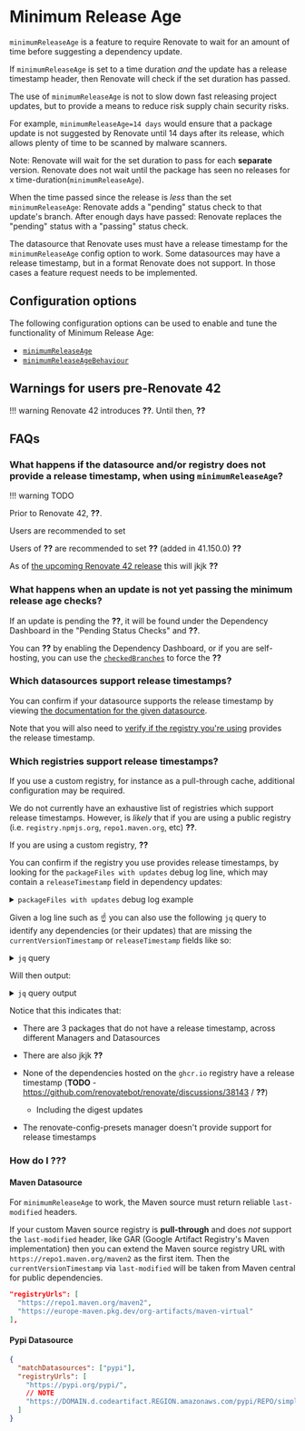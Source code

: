 # Minimum Release Age

`minimumReleaseAge` is a feature to require Renovate to wait for an amount of time before suggesting a dependency update.

If `minimumReleaseAge` is set to a time duration _and_ the update has a release timestamp header, then Renovate will check if the set duration has passed.

The use of `minimumReleaseAge` is not to slow down fast releasing project updates, but to provide a means to reduce risk supply chain security risks.

For example, `minimumReleaseAge=14 days` would ensure that a package update is not suggested by Renovate until 14 days after its release, which allows plenty of time to be scanned by malware scanners.

Note: Renovate will wait for the set duration to pass for each **separate** version.
Renovate does not wait until the package has seen no releases for x time-duration(`minimumReleaseAge`).

When the time passed since the release is _less_ than the set `minimumReleaseAge`: Renovate adds a "pending" status check to that update's branch.
After enough days have passed: Renovate replaces the "pending" status with a "passing" status check.

The datasource that Renovate uses must have a release timestamp for the `minimumReleaseAge` config option to work.
Some datasources may have a release timestamp, but in a format Renovate does not support.
In those cases a feature request needs to be implemented.

## Configuration options

The following configuration options can be used to enable and tune the functionality of Minimum Release Age:

- [`minimumReleaseAge`](./configuration-options.md#minimumreleaseage)
- [`minimumReleaseAgeBehaviour`](./configuration-options.md#minimumreleaseagebehaviour)

## Warnings for users pre-Renovate 42

!!! warning
Renovate 42 introduces **??**.
Until then, **??**

## FAQs

### What happens if the datasource and/or registry does not provide a release timestamp, when using `minimumReleaseAge`?

!!! warning
TODO

Prior to Renovate 42, **??**.

Users are recommended to set

Users of **??** are recommended to set **??** (added in 41.150.0) **??**

As of [the upcoming Renovate 42 release](https://github.com/renovatebot/renovate/discussions/38841) this will jkjk **??**

### What happens when an update is not yet passing the minimum release age checks?

If an update is pending the **??**, it will be found under the Dependency Dashboard in the "Pending Status Checks" and **??**.

You can **??** by enabling the Dependency Dashboard, or if you are self-hosting, you can use the [`checkedBranches`](https://docs.renovatebot.com/self-hosted-configuration/#checkedbranches) to force the **??**

### Which datasources support release timestamps?

You can confirm if your datasource supports the release timestamp by viewing [the documentation for the given datasource](./modules/datasource/index.md).

Note that you will also need to [verify if the registry you're using](#which-registries-support-minimumreleaseage) provides the release timestamp.

### Which registries support release timestamps?

If you use a custom registry, for instance as a pull-through cache, additional configuration may be required.

We do not currently have an exhaustive list of registries which support release timestamps.
However, is _likely_ that if you are using a public registry (i.e. `registry.npmjs.org`, `repo1.maven.org`, etc) **??**.

If you are using a custom registry, **??**

You can confirm if the registry you use provides release timestamps, by looking for the `packageFiles with updates` debug log line, which may contain a `releaseTimestamp` field in dependency updates:

<details>

<summary><code>packageFiles with updates</code> debug log example</summary>

```jsonc
DEBUG: packageFiles with updates
{
  "baseBranch": "main"
  "config": {
    "dockerfile": [
      {
        "deps": [
          // NOTE that we're not seeing a release timestamp for this Docker digest
          {
            "depName": "ghcr.io/renovatebot/base-image",
            "packageName": "ghcr.io/renovatebot/base-image",
            "currentValue": "10.67.5",
            "currentDigest": "sha256:d67e849707f38e11c8674a59d3fffef1ea6977757f3a65d9d1a3a198bdd160cf",
            "replaceString": "ghcr.io/renovatebot/base-image:10.67.5@sha256:d67e849707f38e11c8674a59d3fffef1ea6977757f3a65d9d1a3a198bdd160cf",
            "autoReplaceStringTemplate": "{{depName}}{{#if newValue}}:{{newValue}}{{/if}}{{#if newDigest}}@{{newDigest}}{{/if}}",
            "datasource": "docker",
            "depType": "stage",
            "updates": [
              {
                "bucket": "major",
                "newVersion": "11.40.5",
                "newValue": "11.40.5",
                "newMajor": 11,
                "newMinor": 40,
                "newPatch": 5,
                "updateType": "major",
                "isBreaking": true,
                "newDigest": "sha256:81bbc8c8c561f6c4c2d059a5bcdfc95ef837682a41ac45bfbc1380d8d07dc941",
                "branchName": "renovate/main-ghcr.io-renovatebot-base-image-11.x"
              }
            ],
          }
      // ...
    ],
    "github-actions": [
      {
        "deps": [
          // NOTE that we do get a release timestamp for this GitHub Action major version bump but we do for this
          {
            "depName": "actions/setup-node",
            "commitMessageTopic": "{{{depName}}} action",
            "datasource": "github-tags",
            "versioning": "docker",
            "depType": "action",
            "replaceString": "actions/setup-node@49933ea5288caeca8642d1e84afbd3f7d6820020 # v4.4.0",
            "autoReplaceStringTemplate": "{{depName}}@{{#if newDigest}}{{newDigest}}{{#if newValue}} # {{newValue}}{{/if}}{{/if}}{{#unless newDigest}}{{newValue}}{{/unless}}",
            "currentValue": "v4.4.0",
            "currentDigest": "49933ea5288caeca8642d1e84afbd3f7d6820020",
            "updates": [
              {
                "bucket": "major",
                "newVersion": "v6.0.0",
                "newValue": "v6.0.0",
                "newDigest": "2028fbc5c25fe9cf00d9f06a71cc4710d4507903",
                "releaseTimestamp": "2025-10-14T02:37:06.000Z",
                "newVersionAgeInDays": 10,
                "newMajor": 6,
                "newMinor": 0,
                "newPatch": 0,
                "updateType": "major",
                "isBreaking": true,
                "libYears": 0.5323368531202435,
                "branchName": "renovate/main-actions-setup-node-6.x"
              }
            ],
            "packageName": "actions/setup-node",
            "warnings": [],
            "sourceUrl": "https://github.com/actions/setup-node",
            "registryUrl": "https://github.com",
            "mostRecentTimestamp": "2025-10-14T02:37:06.000Z",
            "isAbandoned": false,
            "currentVersion": "v4.4.0",
            "currentVersionTimestamp": "2025-04-02T19:20:51.000Z",
            "currentVersionAgeInDays": 204,
            "isSingleVersion": true,
            "fixedVersion": "v4.4.0"
          },
```

</details>

Given a log line such as ☝️ you can also use the following `jq` query to identify any dependencies (or their updates) that are missing the `currentVersionTimestamp` or `releaseTimestamp` fields like so:

<details>

<summary><code>jq</code> query</summary>

```sh
# Code snippet licensed under the Apache-2.0, and co-authored-by: gpt-oss:20b
jq '
{
  # -------- missing currentVersionTimestamp ----------
  missingCurrentVersionTimestamps: [
    .config
    | to_entries[] as $ent
    | $ent.value[] as $group
    | $group.deps[] as $dep
    | select($dep.currentVersionTimestamp == null)
    | {
        manager: $ent.key,
        depName: $dep.depName,
        packageFile: $group.packageFile,
        datasource: $dep.datasource,
        registryUrls: (
          ($dep.registryUrl? | if . != null then [.] else [] end)
          + ($dep.registryUrls // [])
        )
      }
  ],
  # -------- missing releaseTimestamp in updates ----------
  missingReleaseTimestamps: [
    .config
    | to_entries[] as $ent
    | $ent.value[] as $group
    | $group.deps[] as $dep
    | select(any($dep.updates[]?; .releaseTimestamp == null))
    | {
        manager: $ent.key,
        depName: $dep.depName,
        packageFile: $group.packageFile,
        datasource: $dep.datasource,
        registryUrls: (
          ($dep.registryUrl? | if . != null then [.] else [] end)
          + ($dep.registryUrls // [])
        ),
        missingUpdates: [
          $dep.updates[]?
          | select(.releaseTimestamp == null)
          | . + {
              dependencyCurrentVersionTimestamp: $dep.currentVersionTimestamp,
              datasource: $dep.datasource
            }
        ]
      }
  ]
}
' debug-log.txt
```

</details>

Will then output:

<details>

<summary><code>jq</code> query output</summary>

```json
{
  "missingCurrentVersionTimestamps": [
    {
      "manager": "dockerfile",
      "datasource": "docker",
      "depName": "ghcr.io/containerbase/devcontainer",
      "packageFile": ".devcontainer/Dockerfile",
      "registryUrls": ["https://ghcr.io"]
    },
    {
      "manager": "renovate-config-presets",
      "datasource": null,
      "depName": "renovatebot/.github",
      "packageFile": "renovate.json",
      "registryUrls": []
    },
    {
      "manager": "regex",
      "datasource": "docker",
      "depName": "ghcr.io/containerbase/sidecar",
      "packageFile": "lib/config/options/index.ts",
      "registryUrls": ["https://ghcr.io"]
    }
  ],
  "missingReleaseTimestamps": [
    {
      "manager": "dockerfile",
      "datasource": "docker",
      "depName": "ghcr.io/renovatebot/base-image",
      "packageFile": "tools/docker/Dockerfile",
      "registryUrls": ["https://ghcr.io"],
      "missingUpdates": [
        {
          "bucket": "major",
          "newVersion": "11.40.5",
          "newValue": "11.40.5",
          "newMajor": 11,
          "newMinor": 40,
          "newPatch": 5,
          "updateType": "major",
          "isBreaking": true,
          "newDigest": "sha256:81bbc8c8c561f6c4c2d059a5bcdfc95ef837682a41ac45bfbc1380d8d07dc941",
          "branchName": "renovate/main-ghcr.io-renovatebot-base-image-11.x",
          "dependencyCurrentVersionTimestamp": null,
          "dependencyDatasource": "docker"
        }
      ]
    },
    {
      "manager": "dockerfile",
      "datasource": "docker",
      "depName": "ghcr.io/renovatebot/base-image",
      "packageFile": "tools/docker/Dockerfile",
      "registryUrls": ["https://ghcr.io"],
      "missingUpdates": [
        {
          "bucket": "major",
          "newVersion": "11.40.5",
          "newValue": "11.40.5-full",
          "newMajor": 11,
          "newMinor": 40,
          "newPatch": 5,
          "updateType": "major",
          "isBreaking": true,
          "newDigest": "sha256:824737973a79d8c280f8ab1928017780fb936396dc83075a4f7770610eda37bd",
          "branchName": "renovate/main-ghcr.io-renovatebot-base-image-11.x",
          "dependencyCurrentVersionTimestamp": null,
          "dependencyDatasource": "docker"
        }
      ]
    },
    {
      "manager": "dockerfile",
      "datasource": "docker",
      "depName": "ghcr.io/renovatebot/base-image",
      "packageFile": "tools/docker/Dockerfile",
      "registryUrls": ["https://ghcr.io"],
      "missingUpdates": [
        {
          "bucket": "major",
          "newVersion": "11.40.5",
          "newValue": "11.40.5",
          "newMajor": 11,
          "newMinor": 40,
          "newPatch": 5,
          "updateType": "major",
          "isBreaking": true,
          "newDigest": "sha256:81bbc8c8c561f6c4c2d059a5bcdfc95ef837682a41ac45bfbc1380d8d07dc941",
          "branchName": "renovate/main-ghcr.io-renovatebot-base-image-11.x",
          "dependencyCurrentVersionTimestamp": null,
          "dependencyDatasource": "docker"
        }
      ]
    }
  ]
}
```

</details>

Notice that this indicates that:

- There are 3 packages that do not have a release timestamp, across different Managers and Datasources
- There are also jkjk **??**

- None of the dependencies hosted on the `ghcr.io` registry have a release timestamp (**TODO** - https://github.com/renovatebot/renovate/discussions/38143 / **??**)
  - Including the digest updates
- The renovate-config-presets manager doesn't provide support for release timestamps

### How do I **??**?

#### Maven Datasource

For `minimumReleaseAge` to work, the Maven source must return reliable `last-modified` headers.

<!-- markdownlint-disable MD046 -->

If your custom Maven source registry is **pull-through** and does _not_ support the `last-modified` header, like GAR (Google Artifact Registry's Maven implementation) then you can extend the Maven source registry URL with `https://repo1.maven.org/maven2` as the first item. Then the `currentVersionTimestamp` via `last-modified` will be taken from Maven central for public dependencies.

```json
"registryUrls": [
  "https://repo1.maven.org/maven2",
  "https://europe-maven.pkg.dev/org-artifacts/maven-virtual"
],
```

#### Pypi Datasource

```json
{
  "matchDatasources": ["pypi"],
  "registryUrls": [
    "https://pypi.org/pypi/",
    // NOTE
    "https://DOMAIN.d.codeartifact.REGION.amazonaws.com/pypi/REPO/simple/"
  ]
}
```
